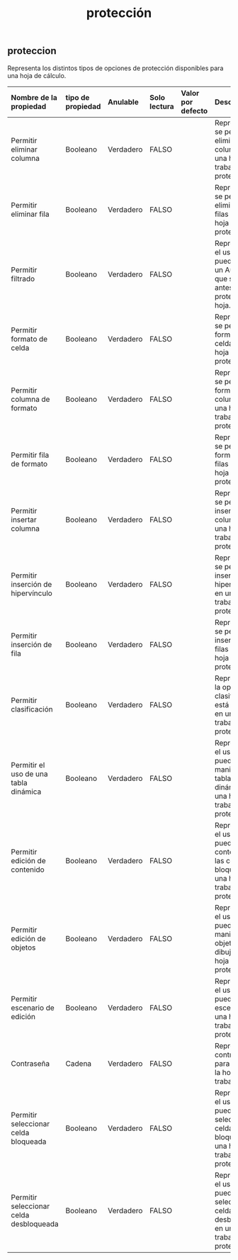 ﻿---
title: protección
second_title: Aspose.Cells Cloud Documen
type: docs
url: /es/specification/model/protection/
description: "Aspose.Cells Especificación del modelo de nube: Protección. Maneje sin esfuerzo Excel y otros documentos de hoja de cálculo con funciones como abrir, generar, editar, dividir, fusionar, comparar y convertir."
kwords: Excel, Office, Hoja de cálculo, Nube REST API, Protección
weight: 50
---
## **proteccion**

 Representa los distintos tipos de opciones de protección disponibles para una hoja de cálculo.

| Nombre de la propiedad| tipo de propiedad| Anulable| Solo lectura| Valor por defecto| Descripción|
|:- |:- |:- |:- |:- |:- |
| Permitir eliminar columna| Booleano| Verdadero| FALSO|| Representa si se permite la eliminación de columnas en una hoja de trabajo protegida.|
| Permitir eliminar fila| Booleano| Verdadero| FALSO|| Representa si se permite la eliminación de filas en una hoja de trabajo protegida.|
| Permitir filtrado| Booleano| Verdadero| FALSO||Representa si el usuario puede utilizar un Autofiltro que se creó antes de proteger la hoja.|
| Permitir formato de celda| Booleano| Verdadero| FALSO|| Representa si se permite el formato de celdas en una hoja de trabajo protegida.|
| Permitir columna de formato| Booleano| Verdadero| FALSO|| Representa si se permite el formato de columnas en una hoja de trabajo protegida.|
| Permitir fila de formato| Booleano| Verdadero| FALSO|| Representa si se permite el formato de filas en una hoja de trabajo protegida|
| Permitir insertar columna| Booleano| Verdadero| FALSO|| Representa si se permite la inserción de columnas en una hoja de trabajo protegida|
| Permitir inserción de hipervínculo| Booleano| Verdadero| FALSO|| Representa si se permite la inserción de hipervínculos en una hoja de trabajo protegida|
| Permitir inserción de fila| Booleano| Verdadero| FALSO|| Representa si se permite la inserción de filas en una hoja de trabajo protegida|
| Permitir clasificación| Booleano| Verdadero| FALSO|| Representa si la opción de clasificación está permitida en una hoja de trabajo protegida.|
| Permitir el uso de una tabla dinámica| Booleano| Verdadero| FALSO|| Representa si el usuario puede manipular tablas dinámicas en una hoja de trabajo protegida.|
|Permitir edición de contenido| Booleano| Verdadero| FALSO|| Representa si el usuario puede editar el contenido de las celdas bloqueadas en una hoja de trabajo protegida.|
| Permitir edición de objetos| Booleano| Verdadero| FALSO|| Representa si el usuario puede manipular objetos de dibujo en una hoja de trabajo protegida.|
| Permitir escenario de edición| Booleano| Verdadero| FALSO|| Representa si el usuario puede editar escenarios en una hoja de trabajo protegida.|
| Contraseña| Cadena| Verdadero| FALSO|| Representa la contraseña para proteger la hoja de trabajo.|
| Permitir seleccionar celda bloqueada| Booleano| Verdadero| FALSO|| Representa si el usuario puede seleccionar celdas bloqueadas en una hoja de trabajo protegida.|
| Permitir seleccionar celda desbloqueada| Booleano| Verdadero| FALSO|| Representa si el usuario puede seleccionar celdas desbloqueadas en una hoja de trabajo protegida.|

